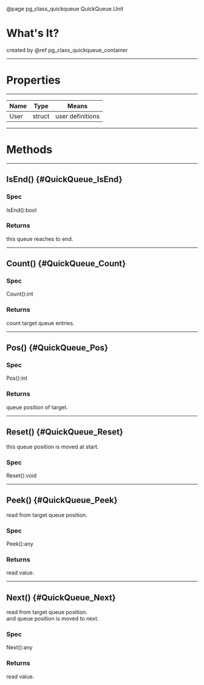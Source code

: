 ﻿@page pg_class_quickqueue QuickQueue.Unit

# What's It?

created by @ref pg_class_quickqueue_container

-----
# Properties

-----
| Name | Type | Means |
|------|------|-------|
| User | struct | user definitions |

-----
# Methods

-----
## IsEnd() {#QuickQueue_IsEnd}

### Spec

IsEnd():bool

### Returns

this queue reaches to end.  

-----
## Count() {#QuickQueue_Count}

### Spec

Count():int

### Returns

count target queue entries.  

-----
## Pos() {#QuickQueue_Pos}

### Spec

Pos():int

### Returns

queue position of target.  

-----
## Reset() {#QuickQueue_Reset}

this queue position is moved at start.  

### Spec

Reset():void

-----
## Peek() {#QuickQueue_Peek}

read from target queue position.  

### Spec

Peek():any

### Returns

read value.  

-----
## Next() {#QuickQueue_Next}

read from target queue position.  
and queue position is moved to next.  

### Spec

Next():any

### Returns

read value.  

